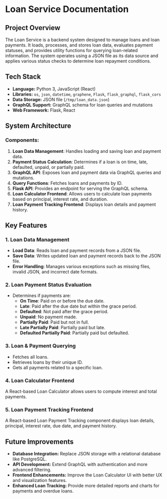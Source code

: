 # Loan Service Documentation

## Project Overview
The Loan Service is a backend system designed to manage loans and loan payments. It loads, processes, and stores loan data, evaluates payment statuses, and provides utility functions for querying loan-related information. The system operates using a JSON file as its data source and applies various status checks to determine loan repayment conditions.

## Tech Stack
- **Language:** Python 3, JavaScript (React)
- **Libraries:** `os`, `json`, `datetime`, `graphene`, `Flask`, `flask_graphql`, `flask_cors`
- **Data Storage:** JSON file (`/tmp/loan_data.json`)
- **GraphQL Support:** GraphQL schema for loan queries and mutations
- **Web Framework:** Flask, React

## System Architecture
### Components:
1. **Loan Data Management**: Handles loading and saving loan and payment data.
2. **Payment Status Calculation**: Determines if a loan is on time, late, defaulted, unpaid, or partially paid.
3. **GraphQL API**: Exposes loan and payment data via GraphQL queries and mutations.
4. **Query Functions**: Fetches loans and payments by ID.
5. **Flask API**: Provides an endpoint for serving the GraphQL schema.
6. **Loan Calculator Frontend**: Allows users to calculate loan payments based on principal, interest rate, and duration.
7. **Loan Payment Tracking Frontend**: Displays loan details and payment history.

## Key Features
### 1. Loan Data Management
- **Load Data**: Reads loan and payment records from a JSON file.
- **Save Data**: Writes updated loan and payment records back to the JSON file.
- **Error Handling**: Manages various exceptions such as missing files, invalid JSON, and incorrect date formats.

### 2. Loan Payment Status Evaluation
- Determines if payments are:
  - **On Time**: Paid on or before the due date.
  - **Late**: Paid after the due date but within the grace period.
  - **Defaulted**: Not paid after the grace period.
  - **Unpaid**: No payment made.
  - **Partially Paid**: Paid but not in full.
  - **Late Partially Paid**: Partially paid but late.
  - **Defaulted Partially Paid**: Partially paid but defaulted.

### 3. Loan & Payment Querying
- Fetches all loans.
- Retrieves loans by their unique ID.
- Gets all payments related to a specific loan.

### 4. Loan Calculator Frontend
A React-based Loan Calculator allows users to compute interest and total payments.

### 5. Loan Payment Tracking Frontend
A React-based Loan Payment Tracking component displays loan details, principal, interest rate, due date, and payment history.

## Future Improvements
- **Database Integration:** Replace JSON storage with a relational database like PostgreSQL.
- **API Development:** Extend GraphQL with authentication and more advanced filtering.
- **Frontend Enhancements:** Improve the Loan Calculator UI with better UX and visualization features.
- **Enhanced Loan Tracking:** Provide more detailed reports and charts for payments and overdue loans.

